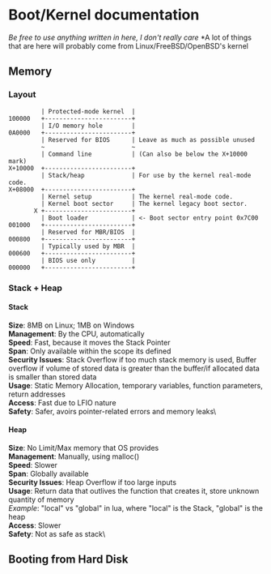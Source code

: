 # Boot/Kernel documentation
*Be free to use anything written in here, I don't really care*
*A lot of things that are here will probably come from Linux/FreeBSD/OpenBSD's kernel

## Memory 

### Layout
```
         | Protected-mode kernel  |
100000   +------------------------+
         | I/O memory hole        |
0A0000   +------------------------+
         | Reserved for BIOS      | Leave as much as possible unused
         ~                        ~
         | Command line           | (Can also be below the X+10000 mark)
X+10000  +------------------------+
         | Stack/heap             | For use by the kernel real-mode code.
X+08000  +------------------------+
         | Kernel setup           | The kernel real-mode code.
         | Kernel boot sector     | The kernel legacy boot sector.
       X +------------------------+
         | Boot loader            | <- Boot sector entry point 0x7C00
001000   +------------------------+
         | Reserved for MBR/BIOS  |
000800   +------------------------+
         | Typically used by MBR  |
000600   +------------------------+
         | BIOS use only          |
000000   +------------------------+
```
### Stack + Heap

#### Stack

**Size**: 8MB on Linux; 1MB on Windows\
**Management**: By the CPU, automatically\
**Speed**: Fast, because it moves the Stack Pointer\
**Span**: Only available within the scope its defined\
**Security Issues**: Stack Overflow if too much stack memory is used, Buffer overflow if volume of stored data is greater than the buffer/if allocated data is smaller than stored data\
**Usage**: Static Memory Allocation, temporary variables, function parameters, return addresses\
**Access**: Fast due to LFIO nature\
**Safety**: Safer, avoirs pointer-related errors and memory leaks\


#### Heap

**Size**: No Limit/Max memory that OS provides\
**Management**: Manually, using malloc()\
**Speed**: Slower\
**Span**: Globally available\
**Security Issues**: Heap Overflow if too large inputs\
**Usage**: Return data that outlives the function that creates it, store unknown quantity of memory\
    *Example*: "local" vs "global" in lua, where "local" is the Stack, "global" is the heap\
**Access**: Slower\
**Safety**: Not as safe as stack\

## Booting from Hard Disk


